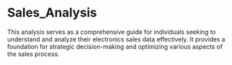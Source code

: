 # Sales_Analysis
This analysis serves as a comprehensive guide for individuals seeking to understand and analyze their electronics sales data effectively. It provides a foundation for strategic decision-making and optimizing various aspects of the sales process.

